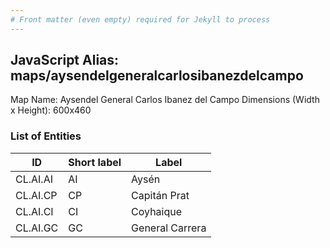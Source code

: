 ```yaml
---
# Front matter (even empty) required for Jekyll to process
---
```


## JavaScript Alias: maps/aysendelgeneralcarlosibanezdelcampo

Map Name: Aysendel General Carlos Ibanez del Campo
Dimensions (Width x Height): 600x460

### List of Entities

| ID       | Short label | Label                        |
| -------- | ----------- | ---------------------------- |
|CL.AI.AI|AI|Aysén|
|CL.AI.CP|CP|Capitán Prat|
|CL.AI.CI|CI|Coyhaique|
|CL.AI.GC|GC|General Carrera|
